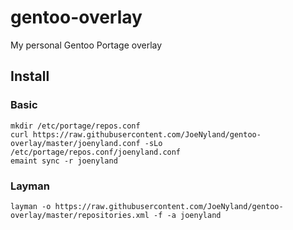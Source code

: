 # gentoo-overlay

My personal Gentoo Portage overlay

## Install

### Basic

```
mkdir /etc/portage/repos.conf
curl https://raw.githubusercontent.com/JoeNyland/gentoo-overlay/master/joenyland.conf -sLo /etc/portage/repos.conf/joenyland.conf
emaint sync -r joenyland
```

### Layman

```
layman -o https://raw.githubusercontent.com/JoeNyland/gentoo-overlay/master/repositories.xml -f -a joenyland
```
